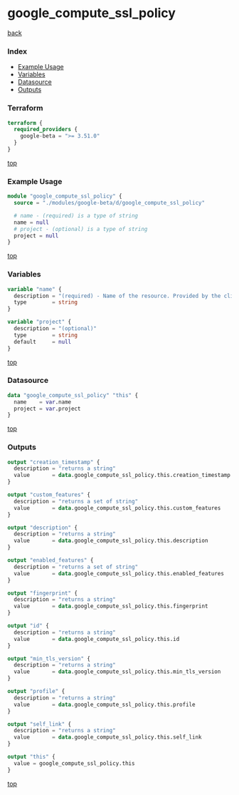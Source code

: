 # google_compute_ssl_policy

[back](../google-beta.md)

### Index

- [Example Usage](#example-usage)
- [Variables](#variables)
- [Datasource](#datasource)
- [Outputs](#outputs)

### Terraform

```terraform
terraform {
  required_providers {
    google-beta = ">= 3.51.0"
  }
}
```

[top](#index)

### Example Usage

```terraform
module "google_compute_ssl_policy" {
  source = "./modules/google-beta/d/google_compute_ssl_policy"

  # name - (required) is a type of string
  name = null
  # project - (optional) is a type of string
  project = null
}
```

[top](#index)

### Variables

```terraform
variable "name" {
  description = "(required) - Name of the resource. Provided by the client when the resource is\ncreated. The name must be 1-63 characters long, and comply with\nRFC1035. Specifically, the name must be 1-63 characters long and match\nthe regular expression '[a-z]([-a-z0-9]*[a-z0-9])?' which means the\nfirst character must be a lowercase letter, and all following\ncharacters must be a dash, lowercase letter, or digit, except the last\ncharacter, which cannot be a dash."
  type        = string
}

variable "project" {
  description = "(optional)"
  type        = string
  default     = null
}
```

[top](#index)

### Datasource

```terraform
data "google_compute_ssl_policy" "this" {
  name    = var.name
  project = var.project
}
```

[top](#index)

### Outputs

```terraform
output "creation_timestamp" {
  description = "returns a string"
  value       = data.google_compute_ssl_policy.this.creation_timestamp
}

output "custom_features" {
  description = "returns a set of string"
  value       = data.google_compute_ssl_policy.this.custom_features
}

output "description" {
  description = "returns a string"
  value       = data.google_compute_ssl_policy.this.description
}

output "enabled_features" {
  description = "returns a set of string"
  value       = data.google_compute_ssl_policy.this.enabled_features
}

output "fingerprint" {
  description = "returns a string"
  value       = data.google_compute_ssl_policy.this.fingerprint
}

output "id" {
  description = "returns a string"
  value       = data.google_compute_ssl_policy.this.id
}

output "min_tls_version" {
  description = "returns a string"
  value       = data.google_compute_ssl_policy.this.min_tls_version
}

output "profile" {
  description = "returns a string"
  value       = data.google_compute_ssl_policy.this.profile
}

output "self_link" {
  description = "returns a string"
  value       = data.google_compute_ssl_policy.this.self_link
}

output "this" {
  value = google_compute_ssl_policy.this
}
```

[top](#index)